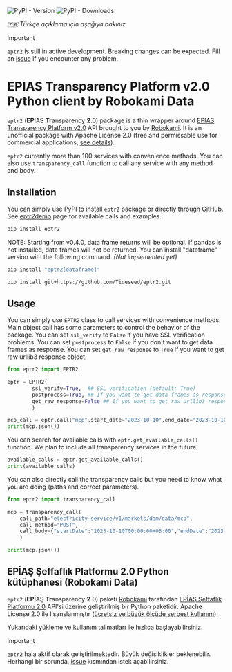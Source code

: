 ![PyPI - Version](https://img.shields.io/pypi/v/eptr2) ![PyPI - Downloads](https://img.shields.io/pypi/dm/eptr2) 

_🇹🇷 Türkçe açıklama için aşağıya bakınız._

> [!IMPORTANT]  
> `eptr2` is still in active development. Breaking changes can be expected. Fill an [issue](https://github.com/tideseed/eptr2/issues) if you encounter any problem.

# EPIAS Transparency Platform v2.0 Python client by Robokami Data

`eptr2` (**EP**IAS **Tr**ansparency **2**.0) package is a thin wrapper around [EPIAS Transparency Platform v2.0](https://seffaflik.epias.com.tr/home) API brought to you by [Robokami](https://robokami.com). It is an unofficial package with Apache License 2.0 (free and permissable use for commercial applications, [see details](https://www.tldrlegal.com/license/apache-license-2-0-apache-2-0)).


`eptr2` currently more than 100 services with convenience methods. You can also use `transparency_call` function to call any service with any method and body.

## Installation

You can simply use PyPI to install `eptr2` package or directly through GitHub. See [eptr2demo](https://eptr2demo.streamlit.app) page for available calls and examples.

```bash
pip install eptr2
```

NOTE: Starting from v0.4.0, data frame returns will be optional. If pandas is not installed, data frames will not be returned. You can install "dataframe" version with the following command. _(Not implemented yet)_

```bash
pip install "eptr2[dataframe]"
```

```bash
pip install git+https://github.com/Tideseed/eptr2.git
```

## Usage

You can simply use `EPTR2` class to call services with convenience methods. Main object call has some parameters to control the behavior of the package. You can set `ssl_verify` to `False` if you have SSL verification problems. You can set `postprocess` to `False` if you don't want to get data frames as response. You can set `get_raw_response` to `True` if you want to get raw urllib3 response object.

```python
from eptr2 import EPTR2

eptr = EPTR2(
        ssl_verify=True,  ## SSL verification (default: True)
        postprocess=True, ## If you want to get data frames as response (default: True) install pandas
        get_raw_response=False ## If you want to get raw urllib3 response object (default: False)
        )

mcp_call = eptr.call("mcp",start_date="2023-10-10",end_date="2023-10-10")
print(mcp.json())
```

You can search for available calls with `eptr.get_available_calls()` function. We plan to include all transparency services in the future.

```python
available_calls = eptr.get_available_calls()
print(available_calls)
```

You can also directly call the transparency calls but you need to know what you are doing (paths and correct parameters).

```python
from eptr2 import transparency_call

mcp = transparency_call(
    call_path="electricity-service/v1/markets/dam/data/mcp",
    call_method="POST",
    call_body={"startDate":"2023-10-10T00:00:00+03:00","endDate":"2023-10-10T00:00:00+03:00"}
    )

print(mcp.json())
```


## EPİAŞ Şeffaflık Platformu 2.0 Python kütüphanesi (Robokami Data)

`eptr2` (**EP**İAŞ **Tr**ansparency **2**.0) paketi [Robokami](https://robokami.com) tarafından [EPİAŞ Şeffaflık Platformu 2.0](https://seffaflik.epias.com.tr/home) API'si üzerine geliştirilmiş bir Python paketidir. Apache License 2.0 ile lisanslanmıştır ([ücretsiz ve büyük ölçüde serbest kullanım](https://www.tldrlegal.com/license/apache-license-2-0-apache-2-0)).

Yukarıdaki yükleme ve kullanım talimatları ile hızlıca başlayabilirsiniz.

> [!IMPORTANT]  
> `eptr2` hala aktif olarak geliştirilmektedir. Büyük değişiklikler beklenebilir. Herhangi bir sorunda, [issue](https://github.com/tideseed/eptr2) kısmından istek açabilirsiniz.
